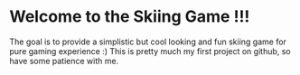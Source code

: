 # Welcome to the Skiing Game !!!

The goal is to provide a simplistic but cool looking and fun skiing game for pure gaming experience :)
This is pretty much my first project on github, so have some patience with me.

